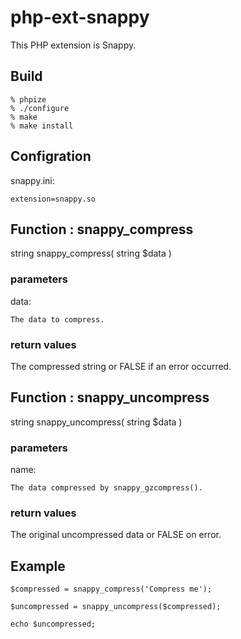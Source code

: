 # php-ext-snappy #

This PHP extension is Snappy.

## Build ##

    % phpize
    % ./configure
    % make
    % make install

## Configration ##

snappy.ini:

    extension=snappy.so

## Function : snappy_compress ##

string snappy_compress( string $data )

### parameters ###

data:

    The data to compress.

### return values ###

The compressed string or FALSE if an error occurred.

## Function : snappy_uncompress ##

string snappy_uncompress( string $data )

### parameters ###

name:

    The data compressed by snappy_gzcompress(). 

### return values ###

The original uncompressed data or FALSE on error.

## Example ##

    $compressed = snappy_compress('Compress me');

    $uncompressed = snappy_uncompress($compressed);

    echo $uncompressed;

